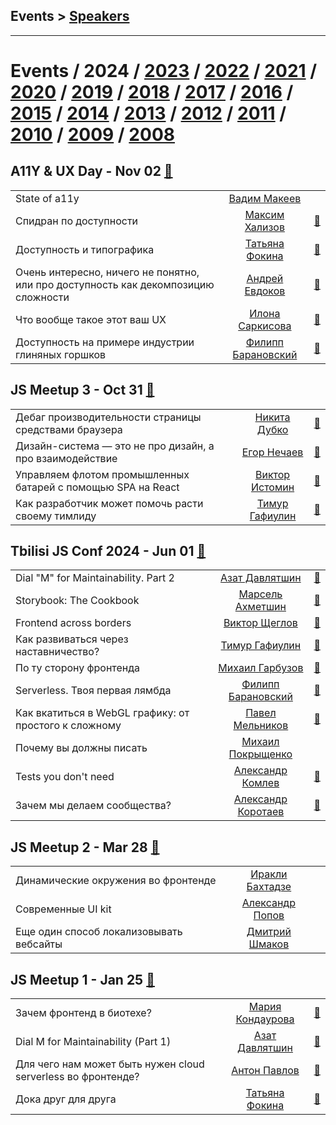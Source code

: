 ## Events > [Speakers](speakers.md)
---

# Events / 2024 / [2023](/2023.md) / [2022](/2022.md) / [2021](/2021.md) / [2020](/2020.md) / [2019](/2019.md) / [2018](/2018.md) / [2017](/2017.md) / [2016](/2016.md) / [2015](/2015.md) / [2014](/2014.md) / [2013](/2013.md) / [2012](/2012.md) / [2011](/2011.md) / [2010](/2010.md) / [2009](/2009.md) / [2008](/2008.md) 

## A11Y &amp; UX Day - Nov 02 [:movie_camera:](https:&#x2F;&#x2F;youtu.be&#x2F;TRn2gNBKZgg)
| | | |
| --- | :---: | --- |
| State of a11y  |  [Вадим Макеев](speakers/Вадим%20Макеев.md)  |    |
| Спидран по доступности  |  [Максим Хализов](speakers/Максим%20Хализов.md)  | [:notebook:](https://docs.google.com/presentation/d/1cOaSTntFbgmohVTO6drP0FU4HzrQ2PT_rkqkQtYyCUE/edit?usp=drivesdk)   |
| Доступность и типографика  |  [Татьяна Фокина](speakers/Татьяна%20Фокина.md)  | [:notebook:](https://tatianafokina.github.io/talks/a11y-and-typography/)   |
| Очень интересно, ничего не понятно, или про доступность как декомпозицию сложности  |  [Андрей Евдоков](speakers/Андрей%20Евдоков.md)  | [:notebook:](https://t.me/tbilisi_js_chat/12128)   |
| Что вообще такое этот ваш UX  |  [Илона Саркисова](speakers/Илона%20Саркисова.md)  | [:notebook:](https://www.figma.com/proto/oKCSJK2wLRj0sPmGqzRjRA/Decks?page-id=1289%3A121&node-id=1289-122&scaling=scale-down-width&content-scaling=fixed&t=ayjbhNiupwdVPazx-1)   |
| Доступность на примере индустрии глиняных горшков  |  [Филипп Барановский](speakers/Филипп%20Барановский.md)  | [:notebook:](https://t.me/tbilisi_js_chat/12147)   |
## JS Meetup 3 - Oct 31 [:movie_camera:](https:&#x2F;&#x2F;youtu.be&#x2F;utg5WbzlN80)
| | | |
| --- | :---: | --- |
| Дебаг производительности страницы средствами браузера  |  [Никита Дубко](speakers/Никита%20Дубко.md)  | [:notebook:](https://t.me/tbilisi_js_chat/11885)   |
| Дизайн-система — это не про дизайн, а про взаимодействие  |  [Егор Нечаев](speakers/Егор%20Нечаев.md)  | [:notebook:](https://t.me/tbilisi_js_chat/11886)   |
| Управляем флотом промышленных батарей с помощью SPA на React  |  [Виктор Истомин](speakers/Виктор%20Истомин.md)  | [:notebook:](https://t.me/tbilisi_js_chat/11896)   |
| Как разработчик может помочь расти своему тимлиду  |  [Тимур Гафиулин](speakers/Тимур%20Гафиулин.md)  | [:notebook:](https://tgafiulin.github.io/openconf_2024/)   |
## Tbilisi JS Conf 2024 - Jun 01 [:movie_camera:](https:&#x2F;&#x2F;youtu.be&#x2F;gDP3WcDVImo)
| | | |
| --- | :---: | --- |
| Dial &quot;M&quot; for Maintainability. Part 2  |  [Азат Давлятшин](speakers/Азат%20Давлятшин.md)  | [:notebook:](https://azatdavliatshin.github.io/dial-m-for-maintainability-part-2/)   |
| Storybook: The Cookbook  |  [Марсель Ахметшин](speakers/Марсель%20Ахметшин.md)  | [:notebook:](https://t.me/tbilisi_js_chat/6952)   |
| Frontend across borders  |  [Виктор Щеглов](speakers/Виктор%20Щеглов.md)  | [:notebook:](https://t.me/tbilisi_js_chat/6952)   |
| Как развиваться через наставничество?  |  [Тимур Гафиулин](speakers/Тимур%20Гафиулин.md)  | [:notebook:](https://tgafiulin.github.io/tbilisijs_2024/)   |
| По ту сторону фронтенда  |  [Михаил Гарбузов](speakers/Михаил%20Гарбузов.md)  | [:notebook:](https://t.me/tbilisi_js_chat/6952)   |
| Serverless. Твоя первая лямбда  |  [Филипп Барановский](speakers/Филипп%20Барановский.md)  | [:notebook:](https://t.me/tbilisi_js_chat/6952)   |
| Как вкатиться в WebGL графику: от простого к сложному  |  [Павел Мельников](speakers/Павел%20Мельников.md)  | [:notebook:](https://t.me/tbilisi_js_chat/6952)   |
| Почему вы должны писать  |  [Михаил Покрыщенко](speakers/Михаил%20Покрыщенко.md)  |    |
| Tests you don&#39;t need  |  [Александр Комлев](speakers/Александр%20Комлев.md)  | [:notebook:](https://t.me/tbilisi_js_chat/6952)   |
| Зачем мы делаем сообщества?  |  [Александр Коротаев](speakers/Александр%20Коротаев.md)  | [:notebook:](https://lekzd.ru/presentations/communities_tbilisijs/)   |
## JS Meetup 2 - Mar 28 [:movie_camera:](https:&#x2F;&#x2F;www.youtube.com&#x2F;live&#x2F;3eGolrlZB6c)
| | | |
| --- | :---: | --- |
| Динамические окружения во фронтенде  |  [Иракли Бахтадзе](speakers/Иракли%20Бахтадзе.md)  |    |
| Современные UI kit  |  [Александр Попов](speakers/Александр%20Попов.md)  |    |
| Еще один способ локализовывать вебсайты  |  [Дмитрий Шмаков](speakers/Дмитрий%20Шмаков.md)  |    |
## JS Meetup 1 - Jan 25 [:movie_camera:](https:&#x2F;&#x2F;youtu.be&#x2F;ZO3aPtUoB6Y)
| | | |
| --- | :---: | --- |
| Зачем фронтенд в биотехе?  |  [Мария Кондаурова](speakers/Мария%20Кондаурова.md)  | [:notebook:](https://t.me/tbilisi_js_chat/2373)   |
| Dial M for Maintainability (Part 1)  |  [Азат Давлятшин](speakers/Азат%20Давлятшин.md)  | [:notebook:](https://t.me/tbilisi_js_chat/2370)   |
| Для чего нам может быть нужен cloud serverless во фронтенде?  |  [Антон Павлов](speakers/Антон%20Павлов.md)  | [:notebook:](https://t.me/tbilisi_js_chat/2374)   |
| Дока друг для друга  |  [Татьяна Фокина](speakers/Татьяна%20Фокина.md)  | [:notebook:](https://t.me/tbilisi_js_chat/2370)   |
